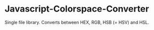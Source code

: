Javascript-Colorspace-Converter
===============================

Single file library. Converts between HEX, RGB, HSB (= HSV) and HSL.
